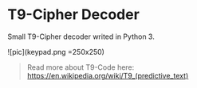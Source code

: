 T9-Cipher Decoder
===

Small T9-Cipher decoder writed in Python 3. 

![pic](keypad.png =250x250)

> Read more about T9-Code here: https://en.wikipedia.org/wiki/T9_(predictive_text)


